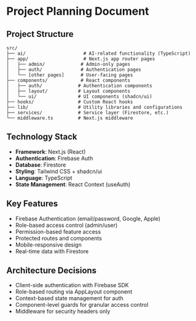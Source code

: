 # Project Planning Document

## Project Structure
```
src/
├── ai/                     # AI-related functionality (TypeScript)
├── app/                    # Next.js app router pages
│   ├── admin/             # Admin-only pages  
│   ├── auth/              # Authentication pages
│   └── [other pages]      # User-facing pages
├── components/            # React components
│   ├── auth/             # Authentication components
│   ├── layout/           # Layout components
│   └── ui/               # UI components (shadcn/ui)
├── hooks/                # Custom React hooks
├── lib/                  # Utility libraries and configurations
├── services/             # Service layer (Firestore, etc.)
└── middleware.ts         # Next.js middleware
```

## Technology Stack
- **Framework**: Next.js (React)
- **Authentication**: Firebase Auth
- **Database**: Firestore
- **Styling**: Tailwind CSS + shadcn/ui
- **Language**: TypeScript
- **State Management**: React Context (useAuth)

## Key Features
- Firebase Authentication (email/password, Google, Apple)
- Role-based access control (admin/user)
- Permission-based feature access
- Protected routes and components
- Mobile-responsive design
- Real-time data with Firestore

## Architecture Decisions
- Client-side authentication with Firebase SDK
- Role-based routing via AppLayout component  
- Context-based state management for auth
- Component-level guards for granular access control
- Middleware for security headers only